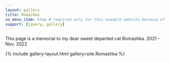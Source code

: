```yaml
---
layout: gallery
title: Romashka
no_menu_item: true # required only for this example website because of menu construction
support: [jquery, gallery]
---
```


This page is a memorial to my dear sweet departed cat Romashka. 2021 - Nov. 2022

{% include gallery-layout.html gallery=site.Romashka %}
